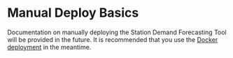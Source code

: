 # Manual Deploy Basics
<!-- position: 1 -->

Documentation on manually deploying the Station Demand Forecasting Tool will be provided in the future. It is recommended that you use the [Docker deployment](https://www.stationdemand.org.uk/docker) in the meantime.  